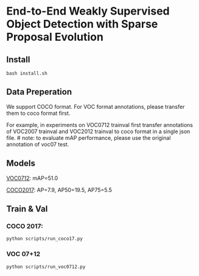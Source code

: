 # End-to-End Weakly Supervised Object Detection with Sparse Proposal Evolution

## Install
```
bash install.sh
```

## Data Preperation
We support COCO format. For VOC format annotations, please transfer them to coco format first. 

For example, in experiments on VOC0712 trainval first transfer annotations of VOC2007 trainval and VOC2012 trainval to coco format in a single json file. # note: to evaluate mAP performance, please use the original annotation of voc07 test.

## Models
[VOC0712](https://mailsucaseducn-my.sharepoint.com/:u:/g/personal/liaomingxiang20_mails_ucas_edu_cn/EZqaJfgM6EFGrXarYnc24ysBF5yj-l6iHX4tDgFp7m-eAw?e=5IyFZw): mAP=51.0 

[COCO2017](https://mailsucaseducn-my.sharepoint.com/:u:/g/personal/liaomingxiang20_mails_ucas_edu_cn/Eb-t83JDg-5Diubx-RVlHBgBTnVW9lLn7ghEM8ezUfrDUQ?e=HyABF3): AP=7.9, AP50=19.5, AP75=5.5
## Train & Val

### COCO 2017:
```
python scripts/run_coco17.py
```
### VOC 07+12

```
python scripts/run_voc0712.py
```


